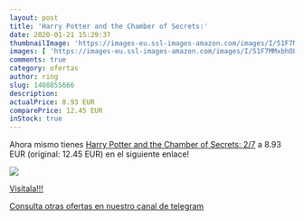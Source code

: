 ```yaml
---
layout: post
title: 'Harry Potter and the Chamber of Secrets:'
date: 2020-01-21 15:29:37
thumbnailImage: 'https://images-eu.ssl-images-amazon.com/images/I/51F7MMxbhOL._SL200_.jpg'
images: [ 'https://images-eu.ssl-images-amazon.com/images/I/51F7MMxbhOL._SL200_.jpg' ]
comments: true
category: ofertas
author: ring
slug: 1408855666
description:
actualPrice: 8.93 EUR
comparePrice: 12.45 EUR
inStock: true
---
```


Ahora mismo tienes [Harry Potter and the Chamber of Secrets: 2/7](https://www.amazon.com/dp/1408855666/?tag=redken08-20) a 8.93 EUR (original: 12.45 EUR) en el siguiente enlace!

[![](https://images-eu.ssl-images-amazon.com/images/I/51F7MMxbhOL._SL200_.jpg)](https://www.amazon.com/dp/1408855666/?tag=redken08-20)

[Visítala!!!](https://www.amazon.com/dp/1408855666/?tag=redken08-20)

[Consulta otras ofertas en nuestro canal de telegram](https://t.me/s/ofertas25)
